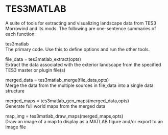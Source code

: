 # TES3MATLAB
A suite of tools for extracting and visualizing landscape data from TES3 Morrowind and its mods.  The following are one-sentence summaries of each function.

tes3matlab  
The primary code.  Use this to define options and run the other tools.

file_data = tes3matlab_extract(opts)  
Extract the data associated with the exterior landscape from the specified TES3 master or plugin file(s)


merged_data = tes3matlab_merge(file_data,opts)  
Merge the data from the multiple sources in file_data into a single data structure

merged_maps = tes3matlab_gen_maps(merged_data,opts)  
Generate full world maps from the merged data

map_img = tes3matlab_draw_maps(merged_maps,opts)  
Draw an image of a map to display as a MATLAB figure and/or export to an image file
